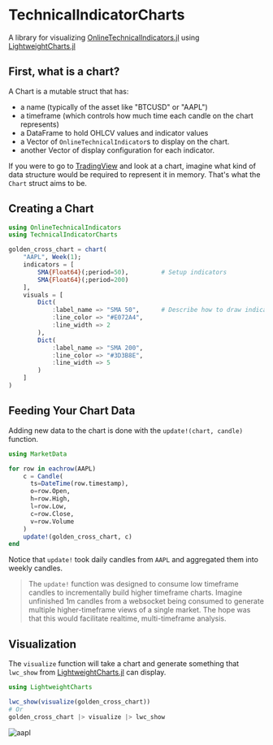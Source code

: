 # TechnicalIndicatorCharts

A library for 
visualizing [OnlineTechnicalIndicators.jl](https://github.com/femtotrader/OnlineTechnicalIndicators.jl) 
using [LightweightCharts.jl](https://github.com/bhftbootcamp/LightweightCharts.jl)

## First, what is a chart?

A Chart is a mutable struct that has:

- a name (typically of the asset like "BTCUSD" or "AAPL")
- a timeframe (which controls how much time each candle on the chart represents)
- a DataFrame to hold OHLCV values and indicator values
- a Vector of `OnlineTechnicalIndicator`s to display on the chart.
- another Vector of display configuration for each indicator.

If you were to go to [TradingView](https://tradingview.com/) and look at a chart, 
imagine what kind of data structure would be required to represent it in memory.
That's what the `Chart` struct aims to be.

## Creating a Chart

```julia
using OnlineTechnicalIndicators
using TechnicalIndicatorCharts

golden_cross_chart = chart(
    "AAPL", Week(1);
    indicators = [
        SMA{Float64}(;period=50),         # Setup indicators
        SMA{Float64}(;period=200)
    ],
    visuals = [
        Dict(
            :label_name => "SMA 50",      # Describe how to draw indicators
            :line_color => "#E072A4",
            :line_width => 2
        ),
        Dict(
            :label_name => "SMA 200",
            :line_color => "#3D3B8E",
            :line_width => 5
        )
    ]
)
```

## Feeding Your Chart Data

Adding new data to the chart is done with the `update!(chart, candle)` function.

```julia
using MarketData

for row in eachrow(AAPL)
    c = Candle(
      ts=DateTime(row.timestamp),
      o=row.Open,
      h=row.High,
      l=row.Low,
      c=row.Close,
      v=row.Volume
    )
    update!(golden_cross_chart, c)
end
```

Notice that `update!` took daily candles from `AAPL` and aggregated them into weekly candles.

> The `update!` function was designed to consume low timeframe candles to incrementally build higher timeframe charts.  Imagine unfinished 1m candles from a websocket being consumed to generate multiple higher-timeframe views of a single market.  The hope was that this would facilitate realtime, multi-timeframe analysis.

## Visualization

The `visualize` function will take a chart and generate something that `lwc_show` from [LightweightCharts.jl](https://github.com/bhftbootcamp/LightweightCharts.jl) can display.

```julia
using LightweightCharts

lwc_show(visualize(golden_cross_chart))
# Or
golden_cross_chart |> visualize |> lwc_show
```

![aapl](https://raw.githubusercontent.com/g-gundam/TechnicalIndicatorCharts.jl/refs/heads/main/lwc_show.png)
